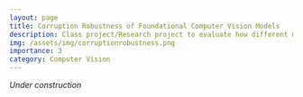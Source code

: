 ```yaml
---
layout: page
title: Corruption Robustness of Foundational Computer Vision Models
description: Class project/Research project to evaluate how different models perform on corrupted images.
img: /assets/img/corruptionrobustness.png
importance: 3
category: Computer Vision
---
```


*Under construction*
